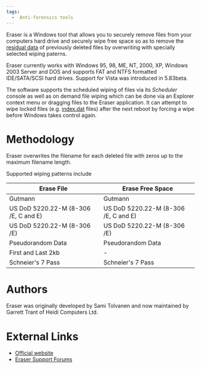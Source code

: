 ```yaml
---
tags:
  -  Anti-forensics tools 
---
```

Eraser is a Windows tool that allows you to securely remove files from
your computers hard drive and securely wipe free space so as to remove
the [residual data](residual_data.md) of previously deleted
files by overwriting with specially selected wiping paterns.

Eraser currently works with Windows 95, 98, ME, NT, 2000, XP, Windows
2003 Server and DOS and supports FAT and NTFS formatted IDE/SATA/SCSI
hard drives. Support for Vista was introduced in 5.83beta.

The software supports the scheduled wiping of files via its *Scheduler*
console as well as on demand file wiping which can be done via an
Explorer context menu or dragging files to the Eraser application. It
can attempt to wipe locked files (e.g. [index.dat](index.dat.md)
files) after the next reboot by forcing a wipe before Windows takes
control again.

# Methodology

Eraser overwrites the filename for each deleted file with zeros up to
the maximum filename length.

Supported wiping patterns include

| Erase File                           | Erase Free Space                     |
|--------------------------------------|--------------------------------------|
| Gutmann                              | Gutmann                              |
| US DoD 5220.22-M (8-306 /E, C and E) | US DoD 5220.22-M (8-306 /E, C and E) |
| US DoD 5220.22-M (8-306 /E)          | US DoD 5220.22-M (8-306 /E)          |
| Pseudorandom Data                    | Pseudorandom Data                    |
| First and Last 2kb                   | \-                                   |
| Schneier's 7 Pass                    | Schneier's 7 Pass                    |

# Authors

Eraser was originally developed by Sami Tolvanen and now maintained by
Garrett Trant of Heidi Computers Ltd.

# External Links

- [Official website](http://www.heidi.ie/eraser/)
- [Eraser Support Forums](http://bbs.heidi.ie/index.php)